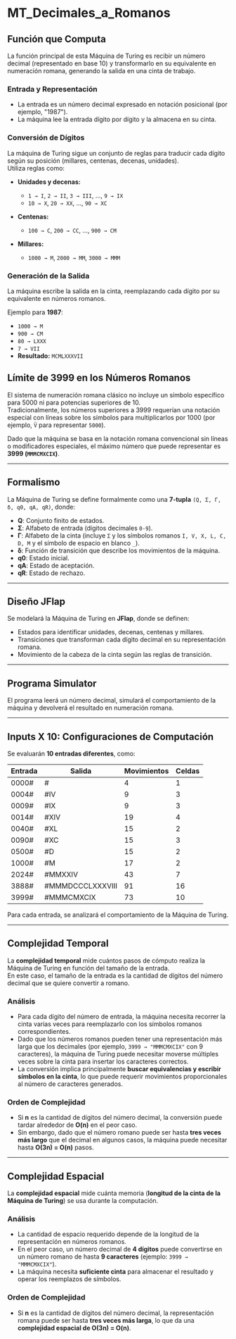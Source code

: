 # MT_Decimales_a_Romanos

## Función que Computa
La función principal de esta Máquina de Turing es recibir un número decimal (representado en base 10) y transformarlo en su equivalente en numeración romana, generando la salida en una cinta de trabajo.

### Entrada y Representación
- La entrada es un número decimal expresado en notación posicional (por ejemplo, "1987").
- La máquina lee la entrada dígito por dígito y la almacena en su cinta.

### Conversión de Dígitos
La máquina de Turing sigue un conjunto de reglas para traducir cada dígito según su posición (millares, centenas, decenas, unidades).  
Utiliza reglas como:

- **Unidades y decenas:**  
  - `1 → I`, `2 → II`, `3 → III`, ..., `9 → IX`  
  - `10 → X`, `20 → XX`, ..., `90 → XC`  

- **Centenas:**  
  - `100 → C`, `200 → CC`, ..., `900 → CM`  

- **Millares:**  
  - `1000 → M`, `2000 → MM`, `3000 → MMM`  

### Generación de la Salida
La máquina escribe la salida en la cinta, reemplazando cada dígito por su equivalente en números romanos.  

Ejemplo para **1987**:
- `1000 → M`
- `900 → CM`
- `80 → LXXX`
- `7 → VII`
- **Resultado:** `MCMLXXXVII`

## Límite de 3999 en los Números Romanos
El sistema de numeración romana clásico no incluye un símbolo específico para 5000 ni para potencias superiores de 10.  
Tradicionalmente, los números superiores a 3999 requerían una notación especial con líneas sobre los símbolos para multiplicarlos por 1000 (por ejemplo, `V̅` para representar `5000`).  

Dado que la máquina se basa en la notación romana convencional sin líneas o modificadores especiales, el máximo número que puede representar es **3999 (`MMMCMXCIX`)**.

---

## Formalismo
La Máquina de Turing se define formalmente como una **7-tupla** `(Q, Σ, Γ, δ, q0, qA, qR)`, donde:

- **Q**: Conjunto finito de estados.
- **Σ**: Alfabeto de entrada (dígitos decimales `0-9`).
- **Γ**: Alfabeto de la cinta (incluye `Σ` y los símbolos romanos `I, V, X, L, C, D, M` y el símbolo de espacio en blanco `_`).
- **δ**: Función de transición que describe los movimientos de la máquina.
- **q0**: Estado inicial.
- **qA**: Estado de aceptación.
- **qR**: Estado de rechazo.

---

## Diseño JFlap
Se modelará la Máquina de Turing en **JFlap**, donde se definen:

- Estados para identificar unidades, decenas, centenas y millares.
- Transiciones que transforman cada dígito decimal en su representación romana.
- Movimiento de la cabeza de la cinta según las reglas de transición.

---

## Programa Simulator
El programa leerá un número decimal, simulará el comportamiento de la máquina y devolverá el resultado en numeración romana.

---

## Inputs X 10: Configuraciones de Computación
Se evaluarán **10 entradas diferentes**, como:

| Entrada  | Salida            | Movimientos| Celdas|
|----------|-------------------|------------|--------|
| 0000#     | #                |4    |1       |
| 0004#     | #IV              |9    |3       |
| 0009#     | #IX              |9    |3       |
| 0014#     | #XIV             |19   |4       |
| 0040#     | #XL              |15   |2       |
| 0090#     | #XC              |15   |3       |
| 0500#     | #D               |15   |2       |
| 1000#     | #M               |17   |2       |
| 2024#     | #MMXXIV          |43   |7       |
| 3888#     | #MMMDCCCLXXXVIII |91   |16|
| 3999#     | #MMMCMXCIX       |73 |10      |

Para cada entrada, se analizará el comportamiento de la Máquina de Turing.

---

## Complejidad Temporal
La **complejidad temporal** mide cuántos pasos de cómputo realiza la Máquina de Turing en función del tamaño de la entrada.  
En este caso, el tamaño de la entrada es la cantidad de dígitos del número decimal que se quiere convertir a romano.

### **Análisis**
- Para cada dígito del número de entrada, la máquina necesita recorrer la cinta varias veces para reemplazarlo con los símbolos romanos correspondientes.
- Dado que los números romanos pueden tener una representación más larga que los decimales (por ejemplo, `3999 → "MMMCMXCIX"` con 9 caracteres), la máquina de Turing puede necesitar moverse múltiples veces sobre la cinta para insertar los caracteres correctos.
- La conversión implica principalmente **buscar equivalencias y escribir símbolos en la cinta**, lo que puede requerir movimientos proporcionales al número de caracteres generados.

### **Orden de Complejidad**
- Si **n** es la cantidad de dígitos del número decimal, la conversión puede tardar alrededor de **O(n)** en el peor caso.
- Sin embargo, dado que el número romano puede ser hasta **tres veces más largo** que el decimal en algunos casos, la máquina puede necesitar hasta **O(3n) = O(n)** pasos.

---

## Complejidad Espacial
La **complejidad espacial** mide cuánta memoria (**longitud de la cinta de la Máquina de Turing**) se usa durante la computación.

### **Análisis**
- La cantidad de espacio requerido depende de la longitud de la representación en números romanos.
- En el peor caso, un número decimal de **4 dígitos** puede convertirse en un número romano de hasta **9 caracteres** (ejemplo: `3999 → "MMMCMXCIX"`).
- La máquina necesita **suficiente cinta** para almacenar el resultado y operar los reemplazos de símbolos.

### **Orden de Complejidad**
- Si **n** es la cantidad de dígitos del número decimal, la representación romana puede ser hasta **tres veces más larga**, lo que da una **complejidad espacial de O(3n) = O(n)**.
